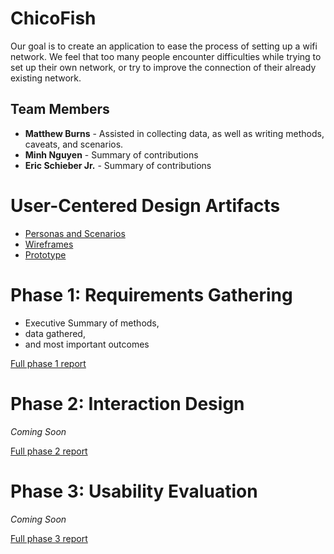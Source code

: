 # ChicoFish

Our goal is to create an application to ease the process of setting up a wifi network.  We feel that too many people encounter difficulties while trying to set up their own network, or try to improve the connection of their already existing network.  

## Team Members

* **Matthew Burns** - Assisted in collecting data, as well as writing methods, caveats, and scenarios.
* **Minh Nguyen** - Summary of contributions
* **Eric Schieber Jr.** - Summary of contributions

# User-Centered Design Artifacts

* [Personas and Scenarios](personas-scenarios.md)
* [Wireframes](#)
* [Prototype](#)

# Phase 1: Requirements Gathering

* Executive Summary of methods,
* data gathered,
* and most important outcomes

[Full phase 1 report](phase1/)

# Phase 2: Interaction Design

*Coming Soon*

[Full phase 2 report](phase2/)

# Phase 3: Usability Evaluation

*Coming Soon*

[Full phase 3 report](phase3/)
